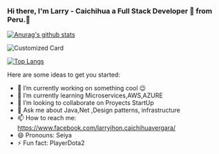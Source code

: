 
### Hi there, I'm Larry - Caichihua a Full Stack Developer 🚀 from Peru.👋
[![Anurag's github stats](https://github-readme-stats.vercel.app/api?username=Lcaichihua&hide=contribs,prs&show_icons=true&theme=radical)](https://github.com/Lcaichihua)


![Customized Card](https://github-readme-stats.vercel.app/api/pin?username=Lcaichihua&repo=SimpleCrudjsp&title_color=fff&icon_color=f9f9f9&text_color=9f9f9f&bg_color=151515&show_owner=true)

[![Top Langs](https://github-readme-stats.vercel.app/api/top-langs/?username=Lcaichihua&layout=compact&theme=radical)](https://github.com/Lcaichihua/SimpleCrudjsp)


Here are some ideas to get you started:
- 🔭 I’m currently working on something cool 😉
- 🌱 I’m currently learning Microservices,AWS,AZURE
- 👯 I’m looking to collaborate on Proyects StartUp 
- 💬 Ask me about Java,Net ,Design patterns, infrastructure
- 📫 How to reach me: https://www.facebook.com/larryjhon.caichihuavergara/
- 😄 Pronouns: Seiya
- ⚡ Fun fact: PlayerDota2

